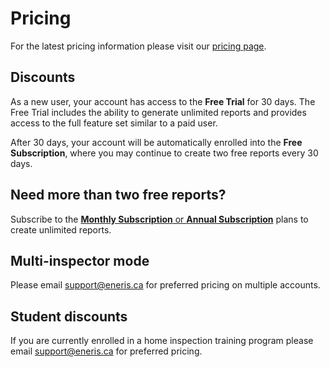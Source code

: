 # Pricing

For the latest pricing information please visit our [pricing page](https://www.eneris.ca/pricing).

## Discounts

As a new user, your account has access to the **Free Trial** for 30 days. The Free Trial includes the ability to generate unlimited reports and provides access to the full feature set similar to a paid user.

After 30 days, your account will be automatically enrolled into the **Free Subscription**, where you may continue to create two free reports every 30 days.

## Need more than two free reports?

Subscribe to the [**Monthly Subscription** or **Annual Subscription**](https://www.eneris.ca/pricing) plans to create unlimited reports.

## Multi-inspector mode

Please email [support@eneris.ca](mailto:support@eneris.ca) for preferred pricing on multiple accounts.

## Student discounts

If you are currently enrolled in a home inspection training program please email [support@eneris.ca](mailto:support@eneris.ca) for preferred pricing.